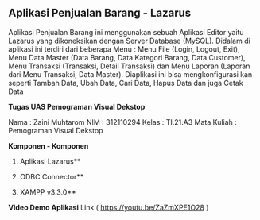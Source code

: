 ## Aplikasi Penjualan Barang - Lazarus

Aplikasi Penjualan Barang ini menggunakan sebuah Aplikasi Editor yaitu Lazarus yang dikoneksikan dengan Server Database (MySQL). Didalam di aplikasi ini terdiri dari beberapa Menu : Menu File (Login, Logout, Exit), Menu Data Master (Data Barang, Data Kategori Barang, Data Customer), Menu Transaksi (Transaksi, Detail Transaksi) dan Menu Laporan (Laporan dari Menu Transaksi, Data Master). Diaplikasi ini bisa mengkonfigurasi kan seperti Tambah Data, Ubah Data, Cari Data, Hapus Data dan juga Cetak Data 

**Tugas UAS Pemograman Visual Dekstop**

Nama  : Zaini Muhtarom
NIM   : 312110294
Kelas : TI.21.A3
Mata Kuliah : Pemograman Visual Dekstop

**Komponen - Komponen**
1. Aplikasi Lazarus**

2. ODBC Connector**

3. XAMPP v3.3.0**


**Video Demo Aplikasi**
Link ( https://youtu.be/ZaZmXPE1O28 )
